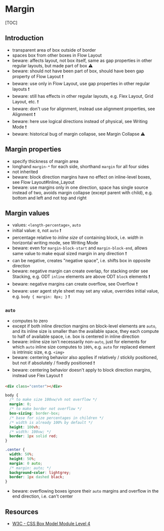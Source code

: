 # Margin

[TOC]



## Introduction

- transparent area of box outside of border
- spaces box from other boxes in Flow Layout
- beware: affects layout, not box itself, same as gap properties in other regular layouts, but made part of box ⚠️
- beware: should not have been part of box, should have been gap property of Flow Layout ❗️
- beware: use only in Flow Layout, use gap properties in other regular layouts ❗️
- beware: still has effects in other regular layouts, e.g. Flex Layout, Grid Layout, etc. ❗️
- beware: don't use for alignment, instead use alignment properties, see Alignment ❗️
- beware: here use logical directions instead of physical, see Writing Mode ❗️
- beware: historical bug of margin collapse, see Margin Collapse ⚠️



## Margin properties

- specify thickness of margin area
- longhand `margin-*` for each side, shorthand `margin` for all four sides
- not inherited
- beware: block direction margins have no effect on inline-level boxes, see Flow Layout#Inline_Layout
- beware: use margins only in one direction, space has single source instead of two, avoids margin collapse (except parent with child), e.g. bottom and left and not top and right



## Margin values

- values: `<length-percentage>`, `auto`
- initial value: `0`, not `auto` ❗️
- percentage relative to _inline size_ of containing block, i.e. _width_ in horizontal writing mode, see Writing Mode
- beware: even for `margin-block-start` and `margin-block-end`, allows same value to make equal sized margin in any direction ❗️
- can be negative, creates "negative space", i.e. shifts box in opposite direction
- beware: negative margin can create overlap, for stacking order see Stacking, e.g. ODT `inline` elements are above ODT `block` elements ❗️
- beware: negative margins can create overflow, see Overflow ❗️
- beware: user agent style sheet may set any value, overrides initial value, e.g. `body { margin: 8px; }` ❗️

### `auto`

- computes to zero
- except if both inline direction margins on block-level elements are `auto`, and its inline size is smaller than the available space, they each compute to half of available space, i.e. box is centered in inline direction
- beware: inline size isn't necessarily non-`auto`, just for elements for which `auto` inline size computes to `100%`, e.g. `auto` for replaced element is intrinsic size, e.g. `<img>`
- beware: centering behavior also applies if relatively / stickily positioned, but not if absolutely / fixedly positioned ❗️
- beware: centering behavior doesn't apply to block direction margins, instead use Flex Layout ❗️

```html
<div class="center"></div>
```

```css
body {
  /* to make size 100vw/vh not overflow */
  margin: 0;
  /* to make border not overflow */
  box-sizing: border-box;
  /* base for size percentages in children */
  /* width is already 100% by default */
  height: 100vh;
  /* width: 100vw; */
  border: 1px solid red;
}

.center {
  width: 50%;
  height: 50%;
  margin: 0 auto;
  /* margin: auto; */
  background-color: lightgrey;
  border: 1px dashed black;
}
```

- beware: overflowing boxes ignore their `auto` margins and overflow in the end direction, i.e. can't center



## Resources

<!-- ToDo: revisit once module spec covers margins more indepth, e.g. 'auto' value -->
- [W3C - CSS Box Model Module Level 4](https://www.w3.org/TR/css-box-4/)